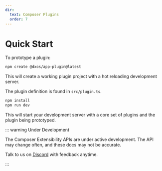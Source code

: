 ```yaml
---
dir:
  text: Composer Plugins
  order: 7
---
```


# Quick Start

To prototype a plugin:

```bash
npm create @dxos/app-plugin@latest
```

This will create a working plugin project with a hot reloading development server.

The plugin definition is found in `src/plugin.ts`.

```bash
npm install
npm run dev
```

This will start your development server with a core set of plugins and the plugin being prototyped.

::: warning Under Development

The Composer Extensibility APIs are under active development. The API may change often, and these docs may not be accurate.

Talk to us on [Discord](https://discord.gg/eXVfryv3sW) with feedback anytime.

:::
